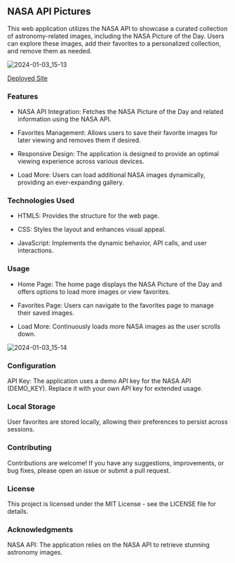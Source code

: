 ## NASA API Pictures
This web application utilizes the NASA API to showcase a curated collection of astronomy-related images, including the NASA Picture of the Day. Users can explore these images, add their favorites to a personalized collection, and remove them as needed.

![2024-01-03_15-13](https://github.com/StefanSchutte/NASA_API_Pictures_/assets/127427422/e0d8cdb4-dae5-492e-bf1a-28cc7859e9b3)


[Deployed Site](https://nasa-api-pictures-apod.netlify.app/)

### Features
- NASA API Integration: Fetches the NASA Picture of the Day and related information using the NASA API.

- Favorites Management: Allows users to save their favorite images for later viewing and removes them if desired.

- Responsive Design: The application is designed to provide an optimal viewing experience across various devices.

- Load More: Users can load additional NASA images dynamically, providing an ever-expanding gallery.

### Technologies Used
- HTML5: Provides the structure for the web page.

- CSS: Styles the layout and enhances visual appeal.

- JavaScript: Implements the dynamic behavior, API calls, and user interactions.

### Usage
- Home Page: The home page displays the NASA Picture of the Day and offers options to load more images or view favorites.

- Favorites Page: Users can navigate to the favorites page to manage their saved images.

- Load More: Continuously loads more NASA images as the user scrolls down.

![2024-01-03_15-14](https://github.com/StefanSchutte/NASA_API_Pictures_/assets/127427422/09fa65a6-fec0-444f-b8bb-b9edf82c2fc8)


### Configuration
API Key: The application uses a demo API key for the NASA API (DEMO_KEY). Replace it with your own API key for extended usage.
### Local Storage
User favorites are stored locally, allowing their preferences to persist across sessions.
### Contributing
Contributions are welcome! If you have any suggestions, improvements, or bug fixes, please open an issue or submit a pull request.

### License
This project is licensed under the MIT License - see the LICENSE file for details.

### Acknowledgments
NASA API: The application relies on the NASA API to retrieve stunning astronomy images.


